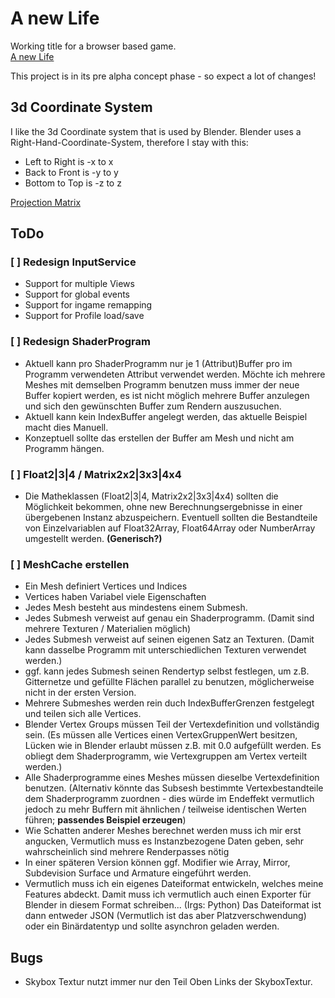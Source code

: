# A new Life

Working title for a browser based game.\
[A new Life](https://life.afe-gmdg.de/)

This project is in its pre alpha concept phase - so expect a lot of changes!

## 3d Coordinate System
I like the 3d Coordinate system that is used by Blender. Blender uses a
Right-Hand-Coordinate-System, therefore I stay with this:
- Left to Right is -x to x
- Back to Front is -y to y
- Bottom to Top is -z to z

[Projection Matrix](http://www.songho.ca/opengl/gl_projectionmatrix.html)

## ToDo
### [ ] Redesign InputService
- Support for multiple Views
- Support for global events
- Support for ingame remapping
- Support for Profile load/save
### [ ] Redesign ShaderProgram
- Aktuell kann pro ShaderProgramm nur je 1 (Attribut)Buffer pro im Programm
	verwendeten Attribut verwendet werden. Möchte ich mehrere Meshes mit
	demselben Programm benutzen muss immer der neue Buffer kopiert werden,
	es ist nicht möglich mehrere Buffer anzulegen und sich den gewünschten
	Buffer zum Rendern auszusuchen.
- Aktuell kann kein IndexBuffer angelegt werden, das aktuelle Beispiel
	macht dies Manuell.
- Konzeptuell sollte das erstellen der Buffer am Mesh und nicht am Programm
	hängen.
### [ ] Float2|3|4 / Matrix2x2|3x3|4x4
- Die Matheklassen (Float2|3|4, Matrix2x2|3x3|4x4) sollten die Möglichkeit
	bekommen, ohne new Berechnungsergebnisse in einer übergebenen Instanz
	abzuspeichern. Eventuell sollten die Bestandteile von Einzelvariablen auf
	Float32Array, Float64Array oder NumberArray umgestellt werden.
	**(Generisch?)**
### [ ] MeshCache erstellen
- Ein Mesh definiert Vertices und Indices
- Vertices haben Variabel viele Eigenschaften
- Jedes Mesh besteht aus mindestens einem Submesh.
- Jedes Submesh verweist auf genau ein Shaderprogramm. (Damit sind mehrere
	Texturen / Materialien möglich)
- Jedes Submesh verweist auf seinen eigenen Satz an Texturen. (Damit kann
	dasselbe Programm mit unterschiedlichen Texturen verwendet werden.)
- ggf. kann jedes Submesh seinen Rendertyp selbst festlegen, um z.B.
	Gitternetze und gefüllte Flächen parallel zu benutzen, möglicherweise
	nicht in der ersten Version.
- Mehrere Submeshes werden rein duch IndexBufferGrenzen festgelegt und
	teilen sich alle Vertices.
- Blender Vertex Groups müssen Teil der Vertexdefinition und vollständig
	sein. (Es müssen alle Vertices einen VertexGruppenWert besitzen, Lücken
	wie in Blender erlaubt müssen z.B. mit 0.0 aufgefüllt werden. Es obliegt
	dem Shaderprogramm, wie Vertexgruppen am Vertex verteilt werden.)
- Alle Shaderprogramme eines Meshes müssen dieselbe Vertexdefinition
	benutzen. (Alternativ könnte das Subsesh bestimmte Vertexbestandteile
	dem Shaderprogramm zuordnen - dies würde im Endeffekt vermutlich jedoch
	zu mehr Buffern mit ähnlichen / teilweise identischen Werten führen;
	**passendes Beispiel erzeugen**)
- Wie Schatten anderer Meshes berechnet werden muss ich mir erst angucken,
	Vermutlich muss es Instanzbezogene Daten geben, sehr wahrscheinlich sind
	mehrere Renderpasses nötig
- In einer späteren Version können ggf. Modifier wie Array, Mirror,
	Subdevision Surface und Armature eingeführt werden.
- Vermutlich muss ich ein eigenes Dateiformat entwickeln, welches meine
	Features abdeckt. Damit muss ich vermutlich auch einen Exporter für
	Blender in diesem Format schreiben... (Irgs: Python)
	Das Dateiformat ist dann entweder JSON (Vermutlich ist das aber
	Platzverschwendung) oder ein Binärdatentyp und sollte asynchron geladen
	werden.

## Bugs
- Skybox Textur nutzt immer nur den Teil Oben Links der SkyboxTextur.
